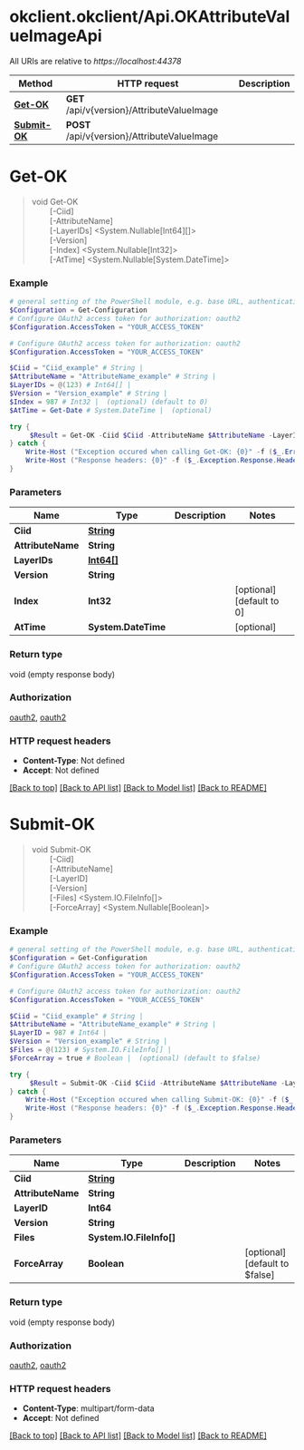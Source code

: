# okclient.okclient/Api.OKAttributeValueImageApi

All URIs are relative to *https://localhost:44378*

Method | HTTP request | Description
------------- | ------------- | -------------
[**Get-OK**](OKAttributeValueImageApi.md#Get-OK) | **GET** /api/v{version}/AttributeValueImage | 
[**Submit-OK**](OKAttributeValueImageApi.md#Submit-OK) | **POST** /api/v{version}/AttributeValueImage | 


<a name="Get-OK"></a>
# **Get-OK**
> void Get-OK<br>
> &nbsp;&nbsp;&nbsp;&nbsp;&nbsp;&nbsp;&nbsp;&nbsp;[-Ciid] <PSCustomObject><br>
> &nbsp;&nbsp;&nbsp;&nbsp;&nbsp;&nbsp;&nbsp;&nbsp;[-AttributeName] <String><br>
> &nbsp;&nbsp;&nbsp;&nbsp;&nbsp;&nbsp;&nbsp;&nbsp;[-LayerIDs] <System.Nullable[Int64][]><br>
> &nbsp;&nbsp;&nbsp;&nbsp;&nbsp;&nbsp;&nbsp;&nbsp;[-Version] <String><br>
> &nbsp;&nbsp;&nbsp;&nbsp;&nbsp;&nbsp;&nbsp;&nbsp;[-Index] <System.Nullable[Int32]><br>
> &nbsp;&nbsp;&nbsp;&nbsp;&nbsp;&nbsp;&nbsp;&nbsp;[-AtTime] <System.Nullable[System.DateTime]><br>



### Example
```powershell
# general setting of the PowerShell module, e.g. base URL, authentication, etc
$Configuration = Get-Configuration
# Configure OAuth2 access token for authorization: oauth2
$Configuration.AccessToken = "YOUR_ACCESS_TOKEN"

# Configure OAuth2 access token for authorization: oauth2
$Configuration.AccessToken = "YOUR_ACCESS_TOKEN"

$Ciid = "Ciid_example" # String | 
$AttributeName = "AttributeName_example" # String | 
$LayerIDs = @(123) # Int64[] | 
$Version = "Version_example" # String | 
$Index = 987 # Int32 |  (optional) (default to 0)
$AtTime = Get-Date # System.DateTime |  (optional)

try {
     $Result = Get-OK -Ciid $Ciid -AttributeName $AttributeName -LayerIDs $LayerIDs -Version $Version -Index $Index -AtTime $AtTime
} catch {
    Write-Host ("Exception occured when calling Get-OK: {0}" -f ($_.ErrorDetails | ConvertFrom-Json))
    Write-Host ("Response headers: {0}" -f ($_.Exception.Response.Headers | ConvertTo-Json))
}
```

### Parameters

Name | Type | Description  | Notes
------------- | ------------- | ------------- | -------------
 **Ciid** | [**String**](String.md)|  | 
 **AttributeName** | **String**|  | 
 **LayerIDs** | [**Int64[]**](Int64.md)|  | 
 **Version** | **String**|  | 
 **Index** | **Int32**|  | [optional] [default to 0]
 **AtTime** | **System.DateTime**|  | [optional] 

### Return type

void (empty response body)

### Authorization

[oauth2](../README.md#oauth2), [oauth2](../README.md#oauth2)

### HTTP request headers

 - **Content-Type**: Not defined
 - **Accept**: Not defined

[[Back to top]](#) [[Back to API list]](../README.md#documentation-for-api-endpoints) [[Back to Model list]](../README.md#documentation-for-models) [[Back to README]](../README.md)

<a name="Submit-OK"></a>
# **Submit-OK**
> void Submit-OK<br>
> &nbsp;&nbsp;&nbsp;&nbsp;&nbsp;&nbsp;&nbsp;&nbsp;[-Ciid] <PSCustomObject><br>
> &nbsp;&nbsp;&nbsp;&nbsp;&nbsp;&nbsp;&nbsp;&nbsp;[-AttributeName] <String><br>
> &nbsp;&nbsp;&nbsp;&nbsp;&nbsp;&nbsp;&nbsp;&nbsp;[-LayerID] <Int64><br>
> &nbsp;&nbsp;&nbsp;&nbsp;&nbsp;&nbsp;&nbsp;&nbsp;[-Version] <String><br>
> &nbsp;&nbsp;&nbsp;&nbsp;&nbsp;&nbsp;&nbsp;&nbsp;[-Files] <System.IO.FileInfo[]><br>
> &nbsp;&nbsp;&nbsp;&nbsp;&nbsp;&nbsp;&nbsp;&nbsp;[-ForceArray] <System.Nullable[Boolean]><br>



### Example
```powershell
# general setting of the PowerShell module, e.g. base URL, authentication, etc
$Configuration = Get-Configuration
# Configure OAuth2 access token for authorization: oauth2
$Configuration.AccessToken = "YOUR_ACCESS_TOKEN"

# Configure OAuth2 access token for authorization: oauth2
$Configuration.AccessToken = "YOUR_ACCESS_TOKEN"

$Ciid = "Ciid_example" # String | 
$AttributeName = "AttributeName_example" # String | 
$LayerID = 987 # Int64 | 
$Version = "Version_example" # String | 
$Files = @(123) # System.IO.FileInfo[] | 
$ForceArray = true # Boolean |  (optional) (default to $false)

try {
     $Result = Submit-OK -Ciid $Ciid -AttributeName $AttributeName -LayerID $LayerID -Version $Version -Files $Files -ForceArray $ForceArray
} catch {
    Write-Host ("Exception occured when calling Submit-OK: {0}" -f ($_.ErrorDetails | ConvertFrom-Json))
    Write-Host ("Response headers: {0}" -f ($_.Exception.Response.Headers | ConvertTo-Json))
}
```

### Parameters

Name | Type | Description  | Notes
------------- | ------------- | ------------- | -------------
 **Ciid** | [**String**](String.md)|  | 
 **AttributeName** | **String**|  | 
 **LayerID** | **Int64**|  | 
 **Version** | **String**|  | 
 **Files** | **System.IO.FileInfo[]**|  | 
 **ForceArray** | **Boolean**|  | [optional] [default to $false]

### Return type

void (empty response body)

### Authorization

[oauth2](../README.md#oauth2), [oauth2](../README.md#oauth2)

### HTTP request headers

 - **Content-Type**: multipart/form-data
 - **Accept**: Not defined

[[Back to top]](#) [[Back to API list]](../README.md#documentation-for-api-endpoints) [[Back to Model list]](../README.md#documentation-for-models) [[Back to README]](../README.md)


